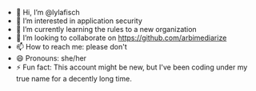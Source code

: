 - 👋 Hi, I’m @lylafisch
- 👀 I’m interested in application security
- 🌱 I’m currently learning the rules to a new organization
- 💞️ I’m looking to collaborate on https://github.com/arbimediarize
- 📫 How to reach me: please don't
- 😄 Pronouns: she/her
- ⚡ Fun fact: This account might be new, but I've been coding under my true name for a decently long time.
